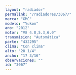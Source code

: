 ```yaml
---
layout: "radiador"
permalink: "/radiadores/3067/"
marca: "GMC"
modelo: "Yukon"
ano: "2012"
motor: "V8 4.8,5.3,6.0"
transmision: "Automática"
parte: "432295"
clima: "Con clima"
alto: "28 1/4"
ancho: "17 3/16"
observaciones: ""
id: "3067"
---
```


